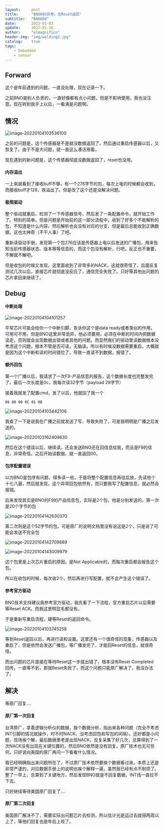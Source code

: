 ```yaml
---
layout:     post
title:      "BNO085异常，无Reset返回"
subtitle:   "BNO080"
date:       2022-01-03
update:     2022-01-18
author:     "elmagnifico"
header-img: "img/welding2.jpg"
catalog:    true
tags:
    - Embedded
    - sensor
---
```


## Forward

这个是年前遇到的问题，一直没处理，现在记录一下。

之前BNO是别人负责的，一直好像都有点小问题，但是不影响使用，我也没注意。现在转到我手上以后，一看满是问题啊。



## 情况

![image-20220104103536100](https://s2.loli.net/2022/01/04/9gJSiHtAajWoMkQ.png)

之前的问题是，这个传感器是不是就没数据返回了，然后通过重启传感器以后，又恢复了。由于不是大问题，就一直这么凑活用着。

现在遇到的新问题是，这个传感器彻底没数据返回了，reset也没用。



#### 内存溢出

一上来就看到了接收buff不够，有一个276字节的包，每次上电的时候都会收到，而接收buff才128，铁溢出了。但是改了这个还是没解决问题。



#### 极简驱动

整个驱动就重启、检测了一下传感器信号、然后发了一条配置命令，就开始工作了。特别的简单。但是问题是开始前的这一部分流程中，收到了好多个不能解析的包，不知道是什么内容，然后解析也会没有对应的分支，但是最后总能收到正确数据，这也太神奇（不干人事）了吧。



重新读驱动手册，发现第一个包276应该是传感器上电以后发送的广播包，用来告知当前传感器状态、版本等等信息的，而这个包没有解析，行吧，反正也不重要，不解就不解吧。



但是收包的时候又发现，这里面收到了非常多的NACK，这就很奇怪了，后面反复测试几次以后，直接芯片就彻底没反应了，通信完全失败了。只好等其他出问题的芯片拿回来继续了。



## Debug

#### 中断处理

![image-20220104104101257](https://s2.loli.net/2022/01/04/BZ8fEcnKbg2GST6.png)

平常芯片可能会给你一个中断引脚，告诉你这个是data ready或者类似的作用，可用可不用，但是BNO这里非常诡异，他必须要用，必须在中断的时间内把数据读走，否则就会出现数据出错或者其他的问题。而显然我们的驱动里读数据根本没考虑这个问题，根本不管是否可读，无脑读。所以有时候没数据需要重启，大概就是因为这个中断和读的时间错位了，导致一直读不到数据，报错了。



#### 额外回包

第一个广播以后，我请求了一次F9-产品信息的报告，这个数据长度也完整发完了，最后一次长度是0c，我每次读32字节（payload 28字节）

接着我就发了配置cmd，发了以后，他就回了我一个 

```
06 00 00 0C 01 0B 
```

![image-20220104103442106](https://s2.loli.net/2022/01/04/kXYuSBNf1GbyOhP.png)

我查了一下是说我在广播之前就发送了写，导致失败了，可是我明明是广播之后发送的。

![image-20220103162409630](https://s2.loli.net/2022/01/03/TXtHg8pdj7IuKv6.png)

然后在这个错误以后，继续读，还会发送BNO还在回信息给我，而且是F9的信息，非常奇怪。之后开始读数据，就一直返回00。



#### 包序配置错误

以为BNO是包序有问题，得多读一些，于是将整个配置信息再往后放，先读他个十七八遍，然后就发现，这个异常回包依然有，而只要我写了配置信息，就必然会报错。

后来发现其实是BNO的F9的产品信息包，实际是2个包，他是分别发送的，第一次是20个字节的包

![image-20220104142630370](https://s2.loli.net/2022/01/04/ir3NP2WUp5cEhBC.png)

第二次则是这个52字节的包，可是原厂的说明文档里没有说这是2个，只是说了可能会发送不完全包

![image-20220104142709889](https://s2.loli.net/2022/01/04/pylZwiF786zV9No.png)

![image-20220104143009979](https://s2.loli.net/2022/01/04/Ixv5afqmMnE48kN.png)

这个包里是上次芯片重启的原因，是Not Applicable的，而每次重启都会报告这个包。

所以在收包的时候，每次收2个，然后再进行写配置，就不会产生这个错误了。



#### 参考官方驱动

BNO技术支持建议我参考官方驱动，我先看了一下流程，官方重启芯片以后需要等Reset ACK。而我这里明显毛都没有。

于是重新写重启流程，硬等Reset的返回命令。

![image-20220104103745258](https://s2.loli.net/2022/01/04/ZXOKsiSAPMWYvEb.png)

等到Reset返回以后，再进行读和设置。这里还有一个很奇怪的现象，传感器以及重启了，但是依然会发送广播包，等广播发完了，才能回Reset的信息，就很奇怪。

而出问题的芯片直接在等待Reset这一步就出错了，根本没有Reset Completed 回传，一直等不到，那就Reset失败了，而这个问题只能原厂解决了，我没办法了。



## 解决

等原厂回复....



#### 原厂第一次回复

台湾原厂，拿着逻辑分析仪的数据，挨个数据分析，指出来各种问题（完全不考虑INT引脚的情况就操作，时不时NACK、没考虑回包和写包的间隔）。还好都是小问题，现场挨个解，最后数据里老是出现NACK，反复采集了好几次，总算得到了一次NACK没有出现在关键位置的，然后BNO依然是没有回复。原厂技术也无可奈何，只好说向美国的原厂再问一下看看什么情况。


我已经明确指出来问题所在了，不过原厂技术依然要挨个数据看过来，本质上还是非常严谨的，对应数据手册上的说明也挨个解释一遍，虽然我已经有点不耐烦了。整了一早上，总算到了关键地方，然后发现BNO就是不回复数据，INT线一直拉不下去。

只好继续等待美国原厂回复了....

#### 原厂第二次回复

美国原厂解决不了，需要实际出问题芯片去检测，所以估计光是运过去就得两周以上了，等他们回复也是年后上班了。
